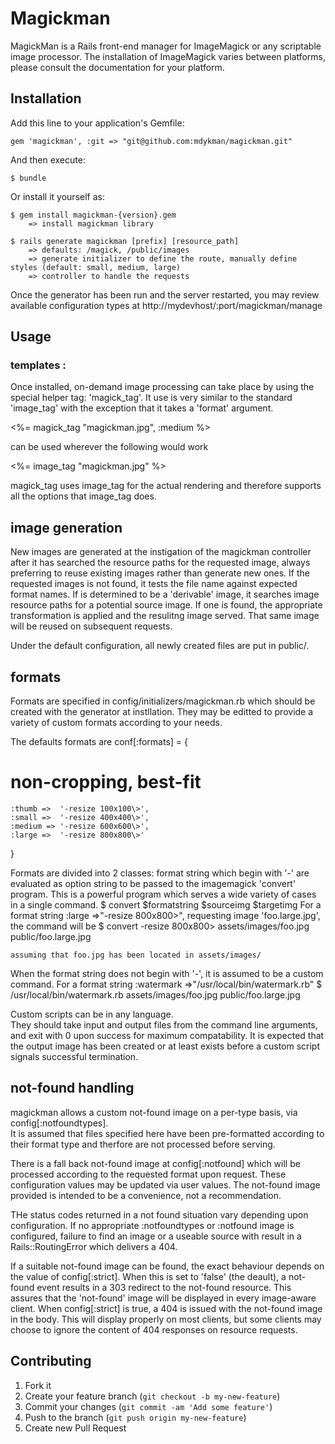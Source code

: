 # Magickman

MagickMan is a Rails front-end manager for ImageMagick or any scriptable image processor.
The installation of ImageMagick varies between platforms, please 
consult the documentation for your platform.

## Installation

Add this line to your application's Gemfile:

    gem 'magickman', :git => "git@github.com:mdykman/magickman.git"

And then execute:

    $ bundle

Or install it yourself as:

    $ gem install magickman-{version}.gem
	 	=> install magickman library

	$ rails generate magickman [prefix] [resource_path]
		=> defaults: /magick, /public/images
		=> generate initializer to define the route, manually define styles (default: small, medium, large)
		=> controller to handle the requests
		
Once the generator has been run and the server restarted, you may review available configuration 
types at http://mydevhost/:port/magickman/manage

## Usage

### templates :
Once installed, on-demand image processing can take place by using the special
helper tag: 'magick_tag'. It use is very similar to the standard 'image_tag' with 
the exception that it takes a 'format' argument. 

  <%= magick_tag "magickman.jpg", :medium  %>
  
  can be used wherever the following would work
  
  <%= image_tag "magickman.jpg" %>

magick_tag uses image_tag for the actual rendering and therefore supports all the options 
that image_tag does.

## image generation
New images are generated at the instigation of the magickman controller after it has searched 
the resource paths for the requested image, always preferring to reuse existing images rather than 
generate new ones. If the requested images is not found, it tests the file name against
expected format names.  If is determined to be a 'derivable' image, it searches image 
resource paths for a potential source image.  If one is found, the appropriate 
transformation is applied and the resulitng image served.  That same image will be reused 
on subsequent requests.

Under the default configuration, all newly created files are put in public/.


## formats

Formats are specified in config/initializers/magickman.rb which should be
created with the generator at instllation.  They may be editted to provide 
a variety of custom formats according to your needs.

The defaults formats are 
  conf[:formats] = {
# non-cropping, best-fit
    :thumb =>  '-resize 100x100\>',
    :small =>  '-resize 400x400\>',
    :medium => '-resize 600x600\>',
    :large =>  '-resize 800x800\>'
  }


Formats are divided into 2 classes:  format string which begin with '-' are evaluated
as option string to be passed to the imagemagick 'convert' program.  This is a powerful 
program which serves a wide variety of cases in a single command. 
 $ convert $formatstring $sourceimg $targetimg
For a format string :large =>"-resize 800x800\>", requesting image 'foo.large.jpg', the command will be
  $ convert -resize 800x800\> assets/images/foo.jpg public/foo.large.jpg

    assuming that foo.jpg has been located in assets/images/

When the format string does not begin with '-', it is assumed to be a custom command.
For a format string :watermark =>"/usr/local/bin/watermark.rb"
 $ /usr/local/bin/watermark.rb assets/images/foo.jpg public/foo.large.jpg

Custom scripts can be in any language.  
They should take input and output files from the command line arguments, 
and exit with 0 upon success for maximum compatability. It is expected
that the output image has been created or at least exists before a custom script 
signals successful termination.

## not-found handling
  magickman allows a custom not-found image on a per-type basis, via config[:notfoundtypes].  
  It is assumed that files specified here have been pre-formatted according to their format
  type and therfore are not processed before serving.
  
  There is a fall back not-found image at config[:notfound] which will be processed according to
  the requested format upon request.  These configuration values may be updated via user values.
  The not-found image provided is intended to be a convenience, not a recommendation.
  
  THe status codes returned in a not found situation vary depending upon configuration.
  If no appropriate :notfoundtypes or :notfound image is configured, failure to find an
  image or a useable source with result in a Rails::RoutingError which delivers a 404.
  
  If a suitable not-found image can be found, the exact behaviour depends on the value of
  config[:strict].  When this is set to 'false' (the deault), a not-found event results 
  in a 303 redirect to the not-found resource.  This assures that the 'not-found' image
  will be displayed in every image-aware client.  When config[:strict] is true, a 404 is 
  issued with the not-found image in the body.  This will display properly on most clients,
  but some clients may choose to ignore the content of 404 responses on resource requests.
   
## Contributing

1. Fork it
2. Create your feature branch (`git checkout -b my-new-feature`)
3. Commit your changes (`git commit -am 'Add some feature'`)
4. Push to the branch (`git push origin my-new-feature`)
5. Create new Pull Request
